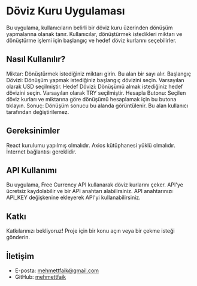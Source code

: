 # Döviz Kuru Uygulaması

Bu uygulama, kullanıcıların belirli bir döviz kuru üzerinden dönüşüm yapmalarına olanak tanır. Kullanıcılar, dönüştürmek istedikleri miktarı ve dönüştürme işlemi için başlangıç ve hedef döviz kurlarını seçebilirler.

## Nasıl Kullanılır?

Miktar: Dönüştürmek istediğiniz miktarı girin. Bu alan bir sayı alır.
Başlangıç Dövizi: Dönüşüm yapmak istediğiniz başlangıç dövizini seçin. Varsayılan olarak USD seçilmiştir.
Hedef Dövizi: Dönüşümü almak istediğiniz hedef dövizini seçin. Varsayılan olarak TRY seçilmiştir.
Hesapla Butonu: Seçilen döviz kurları ve miktarına göre dönüşümü hesaplamak için bu butona tıklayın.
Sonuç: Dönüşüm sonucu bu alanda görüntülenir. Bu alan kullanıcı tarafından değiştirilemez.

## Gereksinimler

React kurulumu yapılmış olmalıdır.
Axios kütüphanesi yüklü olmalıdır.
İnternet bağlantısı gereklidir.

## API Kullanımı

Bu uygulama, Free Currency API kullanarak döviz kurlarını çeker. API'ye ücretsiz kaydolabilir ve bir API anahtarı alabilirsiniz. API anahtarınızı API_KEY değişkenine ekleyerek API'yi kullanabilirsiniz.

## Katkı

Katkılarınızı bekliyoruz! Proje için bir konu açın veya bir çekme isteği gönderin.

## İletişim

- E-posta: mehmettfaik@gmail.com
- GitHub: [mehmettfaik](https://github.com/mehmettfaik)


